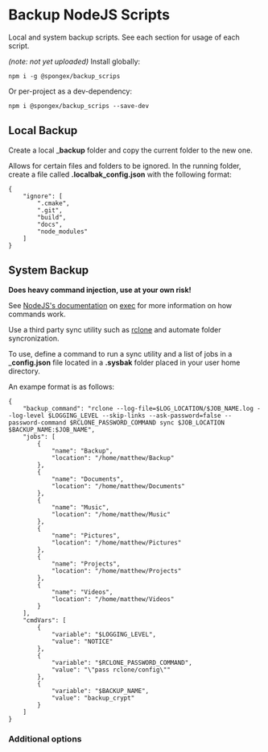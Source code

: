 # Backup NodeJS Scripts

Local and system backup scripts.  See each section for usage of each script.

*(note: not yet uploaded)*
Install globally:
```
npm i -g @spongex/backup_scrips
```
Or per-project as a dev-dependency:
```
npm i @spongex/backup_scrips --save-dev
```

## Local Backup

Create a local ___backup__ folder and copy the current folder to the new one.

Allows for certain files and folders to be ignored.  In the running folder, create a file called __.localbak_config.json__ with the following format:
```
{
    "ignore": [
        ".cmake",
        ".git",
        "build",
        "docs",
        "node_modules"
    ]
}
```

## System Backup

__Does heavy command injection, use at your own risk!__

See [NodeJS's documentation](https://nodejs.org/api/child_process.html#child_processexeccommand-options-callback) on [exec](https://nodejs.org/api/child_process.html#child_processexeccommand-options-callback) for more information on how commands work.

Use a third party sync utility such as [rclone](https://rclone.org/) and automate folder syncronization.

To use, define a command to run a sync utility and a list of jobs in a ___config.json__ file located in a __.sysbak__ folder placed in your user home directory.

An exampe format is as follows:
```
{
    "backup_command": "rclone --log-file=$LOG_LOCATION/$JOB_NAME.log --log-level $LOGGING_LEVEL --skip-links --ask-password=false --password-command $RCLONE_PASSWORD_COMMAND sync $JOB_LOCATION $BACKUP_NAME:$JOB_NAME",
    "jobs": [
        {
            "name": "Backup",
            "location": "/home/matthew/Backup"
        },
        {
            "name": "Documents",
            "location": "/home/matthew/Documents"
        },
        {
            "name": "Music",
            "location": "/home/matthew/Music"
        },
        {
            "name": "Pictures",
            "location": "/home/matthew/Pictures"
        },
        {
            "name": "Projects",
            "location": "/home/matthew/Projects"
        },
        {
            "name": "Videos",
            "location": "/home/matthew/Videos"
        }
    ],
    "cmdVars": [
        {
            "variable": "$LOGGING_LEVEL",
            "value": "NOTICE"
        },
        {
            "variable": "$RCLONE_PASSWORD_COMMAND",
            "value": "\"pass rclone/config\""
        },
        {
            "variable": "$BACKUP_NAME",
            "value": "backup_crypt"
        }
    ]
}
```

### Additional options